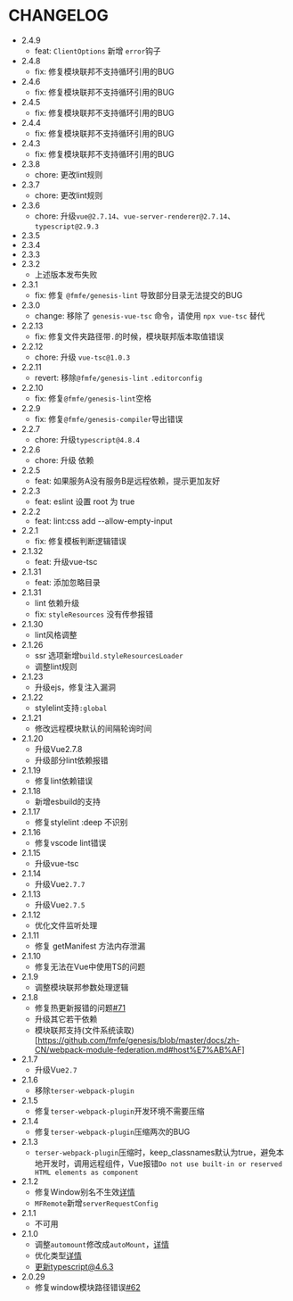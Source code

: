 # CHANGELOG
- 2.4.9
  - feat: `ClientOptions` 新增 `error`钩子
- 2.4.8
  - fix: 修复模块联邦不支持循环引用的BUG
- 2.4.6
  - fix: 修复模块联邦不支持循环引用的BUG
- 2.4.5
  - fix: 修复模块联邦不支持循环引用的BUG
- 2.4.4
  - fix: 修复模块联邦不支持循环引用的BUG
- 2.4.3
  - fix: 修复模块联邦不支持循环引用的BUG
- 2.3.8
  - chore: 更改lint规则
- 2.3.7
  - chore: 更改lint规则
- 2.3.6
  - chore: 升级`vue@2.7.14`、`vue-server-renderer@2.7.14`、`typescript@2.9.3`
- 2.3.5
- 2.3.4
- 2.3.3
- 2.3.2
  - 上述版本发布失败
- 2.3.1
  - fix: 修复 `@fmfe/genesis-lint` 导致部分目录无法提交的BUG
- 2.3.0
  - change: 移除了 `genesis-vue-tsc` 命令，请使用 `npx vue-tsc` 替代
- 2.2.13
  - fix: 修复文件夹路径带`.`的时候，模块联邦版本取值错误
- 2.2.12
  - chore: 升级 `vue-tsc@1.0.3`
- 2.2.11
  - revert: 移除`@fmfe/genesis-lint` `.editorconfig`
- 2.2.10
  - fix: 修复`@fmfe/genesis-lint`空格
- 2.2.9
  - fix: 修复`@fmfe/genesis-compiler`导出错误
- 2.2.7
  - chore: 升级`typescript@4.8.4`
- 2.2.6
  - chore: 升级 依赖
- 2.2.5
  - feat: 如果服务A没有服务B是远程依赖，提示更加友好
- 2.2.3
  - feat: eslint 设置 root 为 true
- 2.2.2
  - feat: lint:css add --allow-empty-input
- 2.2.1
  - fix: 修复模板判断逻辑错误
- 2.1.32
  - feat: 升级vue-tsc
- 2.1.31
  - feat: 添加忽略目录
- 2.1.31
  - lint 依赖升级
  - fix: `styleResources` 没有传参报错
- 2.1.30
  - lint风格调整
- 2.1.26
  - ssr 选项新增`build.styleResourcesLoader`
  - 调整lint规则
- 2.1.23
  - 升级ejs，修复注入漏洞
- 2.1.22
  - stylelint支持`:global`
- 2.1.21
  - 修改远程模块默认的间隔轮询时间
- 2.1.20
  - 升级Vue2.7.8
  - 升级部分lint依赖报错
- 2.1.19
  - 修复lint依赖错误
- 2.1.18
  - 新增esbuild的支持
- 2.1.17
  - 修复stylelint :deep 不识别
- 2.1.16
  - 修复vscode lint错误
- 2.1.15
  - 升级vue-tsc
- 2.1.14
  - 升级Vue`2.7.7`
- 2.1.13
  - 升级Vue`2.7.5`
- 2.1.12
  - 优化文件监听处理
- 2.1.11
  - 修复 getManifest 方法内存泄漏
- 2.1.10
  - 修复无法在Vue中使用TS的问题
- 2.1.9
  - 调整模块联邦参数处理逻辑
- 2.1.8
  - 修复热更新报错的问题[#71](https://github.com/fmfe/genesis/issues/71)
  - 升级其它若干依赖
  - 模块联邦支持(文件系统读取)[https://github.com/fmfe/genesis/blob/master/docs/zh-CN/webpack-module-federation.md#host%E7%AB%AF]
- 2.1.7
  - 升级Vue`2.7`
- 2.1.6
  - 移除`terser-webpack-plugin`
- 2.1.5
  - 修复`terser-webpack-plugin`开发环境不需要压缩
- 2.1.4
  - 修复`terser-webpack-plugin`压缩两次的BUG
- 2.1.3
  - `terser-webpack-plugin`压缩时，keep_classnames默认为true，避免本地开发时，调用远程组件，Vue报错`Do not use built-in or reserved HTML elements as component`
- 2.1.2
  - 修复Window别名不生效[详情](https://github.com/fmfe/genesis/pull/68)
  - `MFRemote`新增`serverRequestConfig`
- 2.1.1
  - 不可用
- 2.1.0
  - 调整`automount`修改成`autoMount`，[详情](https://github.com/fmfe/genesis/commit/5ff83cf796a8b69dd8c0db5fc42a53b7a7369ce8)
  - 优化类型[详情](https://github.com/fmfe/genesis/commit/de0211a0bee68562e254b55130791e857df14da1)
  - 更新typescript@4.6.3[](https://github.com/fmfe/genesis/commit/cb2e1c36a61e8b91441ddad566339e1976c02790)
- 2.0.29
  - 修复window模块路径错误[#62](https://github.com/fmfe/genesis/issues/62)
